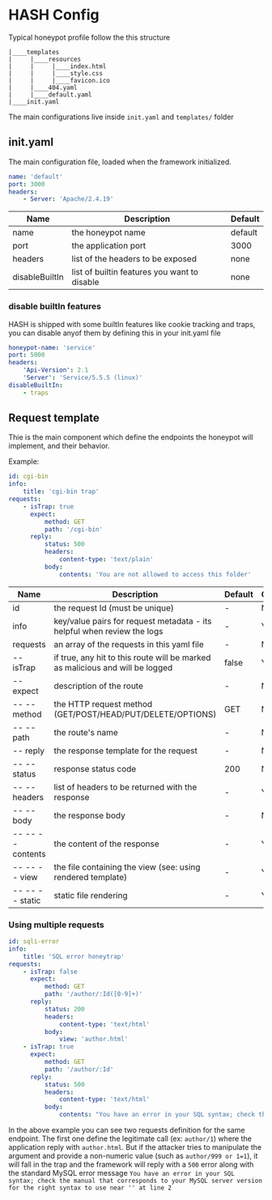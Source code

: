 # HASH Config

Typical honeypot profile follow the this structure

```
|____templates
|     |____resources
|     |     |____index.html
|     |     |____style.css
|     |     |____favicon.ico
|     |____404.yaml
|     |____default.yaml
|____init.yaml
```

The main configurations live inside `init.yaml` and `templates/` folder

## init.yaml

The main configuration file, loaded when the framework initialized.

```yaml
name: 'default'
port: 3000
headers:
    - Server: 'Apache/2.4.19'
```

| Name           | Description                                  | Default |
| -------------- | -------------------------------------------- | ------- |
| name           | the honeypot name                            | default |
| port           | the application port                         | 3000    |
| headers        | list of the headers to be exposed            | none    |
| disableBuiltIn | list of builtin features you want to disable | none    |

### disable builtIn features

HASH is shipped with some builtIn features like cookie tracking and traps, you can disable anyof them by defining this in your init.yaml file

```yaml
honeypot-name: 'service'
port: 5000
headers:
    'Api-Version': 2.1
    'Server': 'Service/5.5.5 (linux)'
disableBuiltIn:
    - traps
```

## Request template

Thie is the main component which define the endpoints the honeypot will implement, and their behavior.

Example:

```yaml
id: cgi-bin
info:
    title: 'cgi-bin trap'
requests:
    - isTrap: true
      expect:
          method: GET
          path: '/cgi-bin'
      reply:
          status: 500
          headers:
              content-type: 'text/plain'
          body:
              contents: 'You are not allowed to access this folder'
```

| Name              | Description                                                                   | Default | Optional |
| ----------------- | ----------------------------------------------------------------------------- | ------- | -------- |
| id                | the request Id (must be unique)                                               | -       | No       |
| info              | key/value pairs for request metadata - its helpful when review the logs       | -       | Yes      |
| requests          | an array of the requests in this yaml file                                    | -       | No       |
| -- isTrap         | if true, any hit to this route will be marked as malicious and will be logged | false   | Yes      |
| -- expect         | description of the route                                                      | -       | No       |
| -- -- method      | the HTTP request method (GET/POST/HEAD/PUT/DELETE/OPTIONS)                    | GET     | No       |
| -- -- path        | the route's name                                                              | -       | No       |
| -- reply          | the response template for the request                                         | -       | No       |
| -- -- status      | response status code                                                          | 200     | No       |
| -- -- headers     | list of headers to be returned with the response                              | -       | Yes      |
| -- -- body        | the response body                                                             | -       | No       |
| -- -- -- contents | the content of the response                                                   | -       | Yes      |
| -- -- -- view     | the file containing the view (see: using rendered template)                   | -       | Yes      |
| -- -- -- static   | static file rendering                                                         | -       | Yes      |

### Using multiple requests

```yaml
id: sqli-error
info:
    title: 'SQL error honeytrap'
requests:
    - isTrap: false
      expect:
          method: GET
          path: '/author/:Id([0-9]+)'
      reply:
          status: 200
          headers:
              content-type: 'text/html'
          body:
              view: 'author.html'
    - isTrap: true
      expect:
          method: GET
          path: '/author/:Id'
      reply:
          status: 500
          headers:
              content-type: 'text/html'
          body:
              contents: "You have an error in your SQL syntax; check the manual that corresponds to your MySQL server version for the right syntax to use near '' at line 2"
```

In the above example you can see two requests definition for the same endpoint. The first one define the legitimate call (ex: `author/1`) where the application reply with `author.html`. But if the attacker tries to manipulate the argument and provide a non-numeric value (such as `author/999 or 1=1`), it will fall in the trap and the framework will reply with a `500` error along with the standard MySQL error message `You have an error in your SQL syntax; check the manual that corresponds to your MySQL server version for the right syntax to use near '' at line 2`
